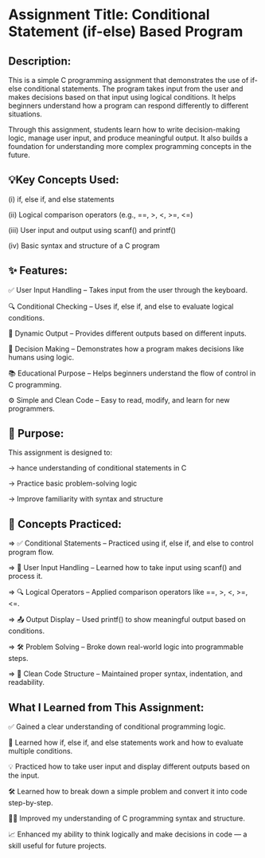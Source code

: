 
# Assignment Title: Conditional Statement (if-else) Based Program







##  Description:
This is a simple C programming assignment that demonstrates the use of if-else conditional statements. The program takes input from the user and makes decisions based on that input using logical conditions. It helps beginners understand how a program can respond differently to different situations.

Through this assignment, students learn how to write decision-making logic, manage user input, and produce meaningful output. It also builds a foundation for understanding more complex programming concepts in the future.
## 💡Key Concepts Used:
(i) if, else if, and else statements

(ii) Logical comparison operators (e.g., ==, >, <, >=, <=)

(iii) User input and output using scanf() and printf()

(iv) Basic syntax and structure of a C program


## ✨ Features:
✅ User Input Handling – Takes input from the user through the keyboard.

🔍 Conditional Checking – Uses if, else if, and else to evaluate logical conditions.

🔄 Dynamic Output – Provides different outputs based on different inputs.

🧠 Decision Making – Demonstrates how a program makes decisions like humans using logic.

📚 Educational Purpose – Helps beginners understand the flow of control in C programming.

⚙️ Simple and Clean Code – Easy to read, modify, and learn for new programmers.
## 🔔 Purpose:
This assignment is designed to:

-> hance understanding of conditional statements in C

-> Practice basic problem-solving logic

-> Improve familiarity with syntax and structure

## 🧠 Concepts Practiced:

=> ✅ Conditional Statements – Practiced using if, else if, and else to control program flow.

=> 🧾 User Input Handling – Learned how to take input using scanf() and process it.

=> 🔍 Logical Operators – Applied comparison operators like ==, >, <, >=, <=.

=> 📤 Output Display – Used printf() to show meaningful output based on conditions.

=> 🛠️ Problem Solving – Broke down real-world logic into programmable steps.

=> 🧹 Clean Code Structure – Maintained proper syntax, indentation, and readability.


##  What I Learned from This Assignment:
✅ Gained a clear understanding of conditional programming logic.

🧠 Learned how if, else if, and else statements work and how to evaluate multiple conditions.

💡 Practiced how to take user input and display different outputs based on the input.

🛠️ Learned how to break down a simple problem and convert it into code step-by-step.

👨‍💻 Improved my understanding of C programming syntax and structure.

📈 Enhanced my ability to think logically and make decisions in code — a skill useful for future projects.




